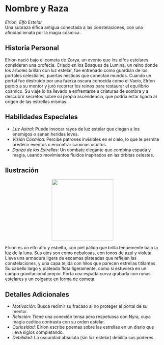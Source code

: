 # Nombre y Raza

*Elríon, Elfo Estelar*  
Una subraza élfica antigua conectada a las constelaciones, con una afinidad innata por la magia cósmica.

## Historia Personal

Elríon nació bajo el cometa de Zorya, un evento que los elfos estelares consideran una profecía. Criado en los Bosques de Lumina, un reino donde los árboles brillan con luz estelar, fue entrenado como guardián de los portales celestiales, puertas místicas que conectan mundos. Cuando un portal fue destruido por una fuerza oscura conocida como el Vacío, Elríon perdió a su mentor y juró recorrer los reinos para restaurar el equilibrio cósmico. Su viaje lo ha llevado a enfrentarse a criaturas de sombra y a descubrir secretos sobre su propia ascendencia, que podría estar ligada al origen de las estrellas mismas.

## Habilidades Especiales

- *Luz Astral*: Puede invocar rayos de luz estelar que ciegan a los enemigos o sanan heridas leves.
- *Visión Cósmica*: Percibe patrones invisibles en el cielo, lo que le permite predecir eventos o encontrar caminos ocultos.
- *Danza de las Estrellas*: Un combate elegante que combina espada y magia, usando movimientos fluidos inspirados en las órbitas celestes.

## Ilustración

<p align="center">
  <img width="200" src="https://imgur.com/a/1dYFZVp.png">
</p>


Elríon es un elfo alto y esbelto, con piel pálida que brilla tenuemente bajo la luz de la luna. Sus ojos son como nebulosas, con tonos de azul y violeta. Lleva una armadura ligera de escamas plateadas que reflejan las constelaciones, y una capa tejida con hilos que parecen estrellas titilantes. Su cabello largo y plateado flota ligeramente, como si estuviera en un campo gravitacional propio. Porta una espada curva grabada con runas estelares y un colgante en forma de cometa.

## Detalles Adicionales

- *Motivación*: Busca redimir su fracaso al no proteger el portal de su mentor.
- *Relación*: Tiene una conexión tensa pero respetuosa con Nyra, cuya magia caótica contrasta con su orden estelar.
- *Curiosidad*: Elríon escribe poemas sobre las estrellas en un diario que lleva siglos completando.
- *Debilidad*: La oscuridad absoluta (sin luz estelar) debilita sus poderes.